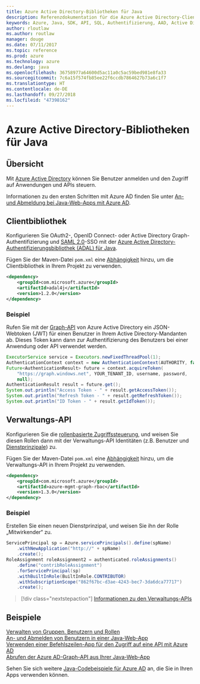 ```yaml
---
title: Azure Active Directory-Bibliotheken für Java
description: Referenzdokumentation für die Azure Active Directory-Clientbibliotheken und -Verwaltungsbibliotheken für Java
keywords: Azure, Java, SDK, API, SQL, Authentifizierung, AAD, Active Directory, Graph, OAuth 2.0
author: rloutlaw
ms.author: routlaw
manager: douge
ms.date: 07/11/2017
ms.topic: reference
ms.prod: azure
ms.technology: azure
ms.devlang: java
ms.openlocfilehash: 36758977a64600d5ac11a0c5ac59bed981e8fa33
ms.sourcegitcommit: 7c6a15f574fb85ee22f6ccdb7864627b73a6c1f7
ms.translationtype: HT
ms.contentlocale: de-DE
ms.lasthandoff: 09/27/2018
ms.locfileid: "47398162"
---
```

# <a name="azure-active-directory-libraries-for-java"></a>Azure Active Directory-Bibliotheken für Java

## <a name="overview"></a>Übersicht

Mit [Azure Active Directory](/azure/active-directory/active-directory-whatis) können Sie Benutzer anmelden und den Zugriff auf Anwendungen und APIs steuern.

Informationen zu den ersten Schritten mit Azure AD finden Sie unter [An- und Abmeldung bei Java-Web-Apps mit Azure AD](/azure/active-directory/develop/active-directory-devquickstarts-webapp-java).

## <a name="client-library"></a>Clientbibliothek

Konfigurieren Sie OAuth2-, OpenID Connect- oder Active Directory Graph-Authentifizierung und [SAML 2.0](https://docs.microsoft.com/azure/active-directory/develop/active-directory-saml-protocol-reference)-SSO mit der [Azure Active Directory-Authentifizierungsbibliothek (ADAL) für Java](https://github.com/AzureAD/azure-activedirectory-library-for-java).

Fügen Sie der Maven-Datei `pom.xml` eine [Abhängigkeit](https://maven.apache.org/guides/getting-started/index.html#How_do_I_use_external_dependencies) hinzu, um die Clientbibliothek in Ihrem Projekt zu verwenden.

```XML
<dependency>
    <groupId>com.microsoft.azure</groupId>
    <artifactId>adal4j</artifactId>
    <version>1.2.0</version>
</dependency>
```   

### <a name="example"></a>Beispiel

Rufen Sie mit der [Graph-API](https://docs.microsoft.com/azure/active-directory/develop/active-directory-graph-api) von Azure Active Directory ein JSON-Webtoken (JWT) für einen Benutzer in Ihrem Active Directory-Mandanten ab. Dieses Token kann dann zur Authentifizierung des Benutzers bei einer Anwendung oder API verwendet werden.

```java
ExecutorService service = Executors.newFixedThreadPool(1);
AuthenticationContext context = new AuthenticationContext(AUTHORITY, false, service);
Future<AuthenticationResult> future = context.acquireToken(
    "https://graph.windows.net", YOUR_TENANT_ID, username, password,
    null);
AuthenticationResult result = future.get();
System.out.println("Access Token - " + result.getAccessToken());
System.out.println("Refresh Token - " + result.getRefreshToken());
System.out.println("ID Token - " + result.getIdToken());
```

## <a name="management-api"></a>Verwaltungs-API

Konfigurieren Sie die [rollenbasierte Zugriffssteuerung](/azure/active-directory/role-based-access-control-what-is), und weisen Sie diesen Rollen dann mit der Verwaltungs-API Identitäten (z.B. Benutzer und [Dienstprinzipale](https://docs.microsoft.com/azure/active-directory/develop/active-directory-application-objects)) zu. 

Fügen Sie der Maven-Datei `pom.xml` eine [Abhängigkeit](https://maven.apache.org/guides/getting-started/index.html#How_do_I_use_external_dependencies) hinzu, um die Verwaltungs-API in Ihrem Projekt zu verwenden.

```XML
<dependency>
    <groupId>com.microsoft.azure</groupId>
    <artifactId>azure-mgmt-graph-rbac</artifactId>
    <version>1.3.0</version>
</dependency>
```

### <a name="example"></a>Beispiel 

Erstellen Sie einen neuen Dienstprinzipal, und weisen Sie ihn der Rolle „Mitwirkender“ zu.

```java
ServicePrincipal sp = Azure.servicePrincipals().define(spName)
    .withNewApplication("http://" + spName)
    .create();
RoleAssignment roleAssignment2 = authenticated.roleAssignments()
    .define("contribRoleAssignment")
    .forServicePrincipal(sp)
    .withBuiltInRole(BuiltInRole.CONTRIBUTOR)
    .withSubscriptionScope("862f67bc-d3ae-4243-bec7-3da6dca77717")
    .create();
```

> [!div class="nextstepaction"]
> [Informationen zu den Verwaltungs-APIs](/java/api/overview/azure/activedirectory/management)


## <a name="samples"></a>Beispiele

[Verwalten von Gruppen, Benutzern und Rollen](https://github.com/Azure-Samples/aad-java-manage-users-groups-and-roles)    
[An- und Abmelden von Benutzern in einer Java-Web-App](https://github.com/Azure-Samples/active-directory-java-webapp-openidconnect)    
[Verwenden einer Befehlszeilen-App für den Zugriff auf eine API mit Azure AD](https://github.com/Azure-Samples/active-directory-java-native-headless)   
[Abrufen der Azure AD-Graph-API aus Ihrer Java-Web-App](https://github.com/Azure-Samples/active-directory-java-webapp-openidconnect)  

Sehen Sie sich weitere [Java-Codebeispiele für Azure AD](https://azure.microsoft.com/en-us/resources/samples/?term=active+directory&platform=java) an, die Sie in Ihren Apps verwenden können.
